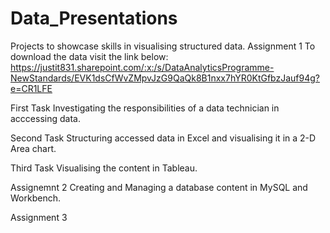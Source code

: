 # Data_Presentations
Projects to showcase skills in visualising structured data.
Assignment 1
To download the data visit the link below:
https://justit831.sharepoint.com/:x:/s/DataAnalyticsProgramme-NewStandards/EVK1dsCfWvZMpvJzG9QaQk8B1nxx7hYR0KtGfbzJauf94g?e=CR1LFE

First Task
Investigating the responsibilities of a data technician in acccessing data.

Second Task
Structuring accessed data in Excel and visualising it in a 2-D Area chart.

Third Task
Visualising the content in Tableau.

Assignemnt 2
Creating and Managing a database content in MySQL and Workbench.

Assignment 3
